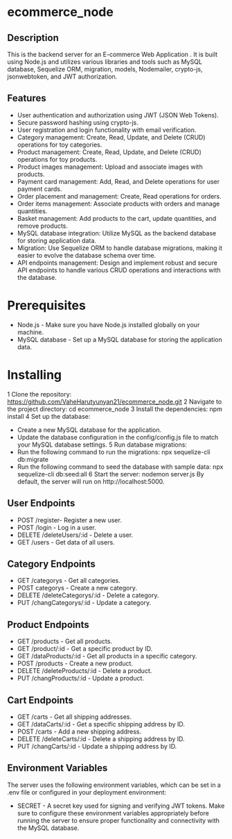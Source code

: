 # ecommerce_node

## Description
 
 This is the backend server for an E-commerce Web Application . It is built using Node.js and utilizes various libraries and tools such as MySQL database, Sequelize ORM, migration, models, Nodemailer, crypto-js, jsonwebtoken, and JWT authorization.

 ## Features
* User authentication and authorization using JWT (JSON Web Tokens).
* Secure password hashing using crypto-js.
* User registration and login functionality with email verification.
* Category management: Create, Read, Update, and Delete (CRUD) operations for toy categories.
* Product management: Create, Read, Update, and Delete (CRUD) operations for toy products.
* Product images management: Upload and associate images with products.
* Payment card management: Add, Read, and Delete operations for user payment cards.
* Order placement and management: Create, Read operations for orders.
* Order items management: Associate products with orders and manage quantities.
* Basket management: Add products to the cart, update quantities, and remove products.
* MySQL database integration: Utilize MySQL as the backend database for storing application data.
* Migration: Use Sequelize ORM to handle database migrations, making it easier to evolve the database schema   over time.
* API endpoints management: Design and implement robust and secure API endpoints to handle various CRUD         operations and interactions with the database.


# Prerequisites

* Node.js - Make sure you have Node.js installed globally on your machine.
* MySQL database - Set up a MySQL database for storing the application data.

# Installing
1 Clone the repository:
https://github.com/VaheHarutyunyan21/ecommerce_node.git
2 Navigate to the project directory:
cd ecommerce_node
3 Install the dependencies:
npm install
4 Set up the database:
* Create a new MySQL database for the application.
* Update the database configuration in the config/config.js file to match your MySQL database settings.
5 Run database migrations:
* Run the following command to run the migrations:
 npx sequelize-cli db:migrate
*  Run the following command to seed the database with sample data:
 npx sequelize-cli db:seed:all
6 Start the server:
nodemon server.js
By default, the server will run on http://localhost:5000.

## User Endpoints

* POST /register- Register a new user.
* POST /login - Log in a user.
* DELETE /deleteUsers/:id - Delete a user.
* GET /users - Get data of all users.

## Category Endpoints

* GET /categorys - Get all categories.
* POST categorys - Create a new category.
* DELETE /deleteCategorys/:id - Delete a category.
* PUT /changCategorys/:id - Update a category.
 
## Product Endpoints

* GET /products - Get all products.
* GET /product/:id - Get a specific product by ID.
* GET /dataProducts/:id - Get all products in a specific category.
* POST /products - Create a new product.
* DELETE /deleteProducts/:id - Delete a product.
* PUT /changProducts/:id - Update a product.


##  Cart Endpoints

* GET /carts - Get all shipping addresses.
* GET /dataCarts/:id - Get a specific shipping address by ID.
* POST /carts - Add a new shipping address.
* DELETE /deleteCarts/:id - Delete a shipping address by ID.
* PUT /changCarts/:id - Update a shipping address by ID.


## Environment Variables

The server uses the following environment variables, which can be set in a .env file or configured in your deployment environment:

* SECRET - A secret key used for signing and verifying JWT tokens.
Make sure to configure these environment variables appropriately before running the server to ensure proper functionality and connectivity with the MySQL database.